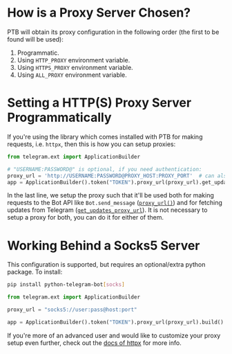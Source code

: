 # How is a Proxy Server Chosen?
PTB will obtain its proxy configuration in the following order (the first to be found will be used):
1. Programmatic.
2. Using `HTTP_PROXY` environment variable.
3. Using `HTTPS_PROXY` environment variable.
4. Using `ALL_PROXY` environment variable.

# Setting a HTTP(S) Proxy Server Programmatically

If you're using the library which comes installed with PTB for making requests, i.e. `httpx`, then this is how you can setup proxies:
```python
from telegram.ext import ApplicationBuilder

# "USERNAME:PASSWORD@" is optional, if you need authentication:
proxy_url = 'http://USERNAME:PASSWORD@PROXY_HOST:PROXY_PORT'  # can also be a https proxy
app = ApplicationBuilder().token("TOKEN").proxy_url(proxy_url).get_updates_proxy_url(proxy_url).build()
```

In the last line, we setup the proxy such that it'll be used both for making requests to the Bot API like  `Bot.send_message` ([`proxy_url()`](https://python-telegram-bot.readthedocs.io/en/stable/telegram.ext.applicationbuilder.html#telegram.ext.ApplicationBuilder.proxy_url)) and for fetching updates from Telegram ([`get_updates_proxy_url`](https://python-telegram-bot.readthedocs.io/en/stable/telegram.ext.applicationbuilder.html#telegram.ext.ApplicationBuilder.get_updates_proxy_url)). It is not necessary to setup a proxy for both, you can do it for either of them.

# Working Behind a Socks5 Server
This configuration is supported, but requires an optional/extra python package.
To install:
```bash
pip install python-telegram-bot[socks]
```
```python
from telegram.ext import ApplicationBuilder

proxy_url = "socks5://user:pass@host:port"

app = ApplicationBuilder().token("TOKEN").proxy_url(proxy_url).build()
```

If you're more of an advanced user and would like to customize your proxy setup even further, check out the [docs of httpx](https://www.python-httpx.org/advanced/#http-proxying) for more info.